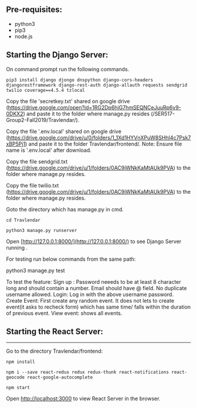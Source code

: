 ## Pre-requisites:

* python3
* pip3
* node.js

## Starting the Django Server:

On command prompt  run the following commands.



```pip3 install django djongo dnspython django-cors-headers djangorestframework django-rest-auth django-allauth requests sendgrid twilio coverage==4.5.4 tzlocal```


Copy the file 'secretkey.txt' shared on google drive (https://drive.google.com/open?id=1RG2Dp6hjG7hmSEQNCeJuuRp6v9-0DKX2)
and paste it to the folder where manage.py resides (/SER517-Group2-Fall2019/Travlendar/).

Copy the file '.env.local' shared on google drive (https://drive.google.com/drive/u/0/folders/1_1Xd1HYVnXPuW8SHhI4c7Psk7xBP5Pj1)
and paste it to the folder Travlendar/frontend/. Note: Ensure file name is '.env.local' after download.

Copy the file sendgrid.txt (https://drive.google.com/drive/u/1/folders/0AC9iWNkKaMtAUk9PVA) to the folder where manage.py resides.


Copy the file twilio.txt (https://drive.google.com/drive/u/1/folders/0AC9iWNkKaMtAUk9PVA) to the folder where manage.py resides. 



Goto the directory which has manage.py in cmd.

```cd Travlendar```

```python3 manage.py runserver```

Open [http://127.0.0.1:8000/](http://127.0.0.1:8000/) to see Django Server running .

For testing run below commands from the same path:

python3 manage.py test


To test the feature:
Sign up : Password neeeds to be at least 8 character long and should contain a number. Email should have @ field. No duplicate username allowed.
Login: Log in with the above username password.
Create Event: First create any random event. It does not lets to create event(it asks to recheck form) which has same time/ falls within the duration of previous event.
View event: shows all events.
## Starting the React Server:
---------------------------------
Go to the directory Travlendar/frontend:

```npm install```

```npm i --save react-redux redux redux-thunk react-notifications react-geocode react-google-autocomplete```

```npm start```

Open [http://localhost:3000](http://localhost:3000) to view React Server in the browser.


